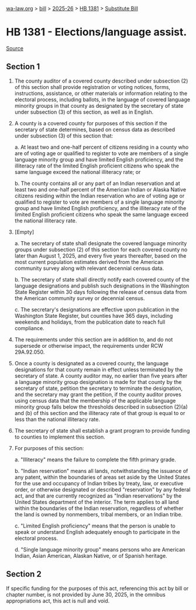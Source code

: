 [wa-law.org](/) > [bill](/bill/) > [2025-26](/bill/2025-26/) > [HB 1381](/bill/2025-26/hb/1381/) > [Substitute Bill](/bill/2025-26/hb/1381/S/)

# HB 1381 - Elections/language assist.

[Source](http://lawfilesext.leg.wa.gov/biennium/2025-26/Pdf/Bills/House%20Bills/1381-S.pdf)

## Section 1
1. The county auditor of a covered county described under subsection (2) of this section shall provide registration or voting notices, forms, instructions, assistance, or other materials or information relating to the electoral process, including ballots, in the language of covered language minority groups in that county as designated by the secretary of state under subsection (3) of this section, as well as in English.

2. A county is a covered county for purposes of this section if the secretary of state determines, based on census data as described under subsection (3) of this section that:

    a. At least two and one-half percent of citizens residing in a county who are of voting age or qualified to register to vote are members of a single language minority group and have limited English proficiency, and the illiteracy rate of the limited English proficient citizens who speak the same language exceed the national illiteracy rate; or

    b. The county contains all or any part of an Indian reservation and at least two and one-half percent of the American Indian or Alaska Native citizens residing within the Indian reservation who are of voting age or qualified to register to vote are members of a single language minority group and have limited English proficiency, and the illiteracy rate of the limited English proficient citizens who speak the same language exceed the national illiteracy rate.

3. [Empty]

    a. The secretary of state shall designate the covered language minority groups under subsection (2) of this section for each covered county no later than August 1, 2025, and every five years thereafter, based on the most current population estimates derived from the American community survey along with relevant decennial census data.

    b. The secretary of state shall directly notify each covered county of the language designations and publish such designations in the Washington State Register within 30 days following the release of census data from the American community survey or decennial census.

    c. The secretary's designations are effective upon publication in the Washington State Register, but counties have 365 days, including weekends and holidays, from the publication date to reach full compliance.

4. The requirements under this section are in addition to, and do not supersede or otherwise impact, the requirements under RCW 29A.92.050.

5. Once a county is designated as a covered county, the language designations for that county remain in effect unless terminated by the secretary of state. A county auditor may, no earlier than five years after a language minority group designation is made for that county by the secretary of state, petition the secretary to terminate the designation, and the secretary may grant the petition, if the county auditor proves using census data that the membership of the applicable language minority group falls below the thresholds described in subsection (2)(a) and (b) of this section and the illiteracy rate of that group is equal to or less than the national illiteracy rate.

6. The secretary of state shall establish a grant program to provide funding to counties to implement this section.

7. For purposes of this section:

    a. "Illiteracy" means the failure to complete the fifth primary grade.

    b. "Indian reservation" means all lands, notwithstanding the issuance of any patent, within the boundaries of areas set aside by the United States for the use and occupancy of Indian tribes by treaty, law, or executive order, or otherwise designated or described "reservation" by any federal act, and that are currently recognized as "Indian reservations" by the United States department of the interior. The term applies to all land within the boundaries of the Indian reservation, regardless of whether the land is owned by nonmembers, tribal members, or an Indian tribe.

    c. "Limited English proficiency" means that the person is unable to speak or understand English adequately enough to participate in the electoral process.

    d. "Single language minority group" means persons who are American Indian, Asian American, Alaskan Native, or of Spanish heritage.

## Section 2
If specific funding for the purposes of this act, referencing this act by bill or chapter number, is not provided by June 30, 2025, in the omnibus appropriations act, this act is null and void.
